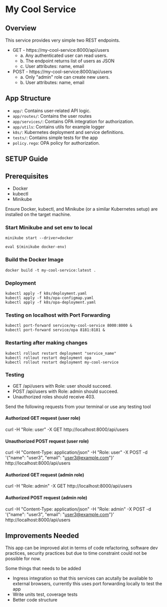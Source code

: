 # My Cool Service

## Overview

This service provides very simple two REST endpoints.

- GET - https://my-cool-service:8000/api/users
  - a. Any authenticated user can read users.
  - b. The endpoint returns list of users as JSON
  - c. User attributes: name, email
- POST - https://my-cool-service:8000/api/users
  - a. Only "admin" role can create new users.
  - b. User attributes: name, email

## App Structure

- `app/`: Contains user-related API logic.
- `app/routes/`: Contains the user routes
- `app/services/`: Contains OPA integration for authorization.
- `app/utils`: Contains utils for example logger
- `k8s/`: Kubernetes deployment and service definitions.
- `tests/`: Contains simple tests for the app
- `policy.rego`: OPA policy for authorization.

## SETUP Guide

## Prerequisites

- Docker
- kubectl
- Minikube

Ensure Docker, kubectl, and Minikube (or a similar Kubernetes setup) are installed on the target machine.

### Start Minikube and set env to local

```
minikube start --driver=docker

eval $(minikube docker-env)
```

### Build the Docker Image

```
docker build -t my-cool-service:latest .
```

### Deployment

```
kubectl apply -f k8s/deployment.yaml
kubectl apply -f k8s/opa-configmap.yaml
kubectl apply -f k8s/opa-deployment.yaml
```

### Testing on localhost with Port Forwarding

```
kubectl port-forward service/my-cool-service 8000:8000 &
kubectl port-forward service/opa 8181:8181 &
```

### Restarting after making changes

```
kubectl rollout restart deployment "service_name"
kubectl rollout restart deployment opa
kubectl rollout restart deployment my-cool-service
```

### Testing

- GET /api/users with Role: user should succeed.
- POST /api/users with Role: admin should succeed.
- Unauthorized roles should receive 403.

Send the following requests from your terminal or use any testing tool

#### Authorized GET request (user role)
curl -H "Role: user" -X GET http://localhost:8000/api/users

#### Unauthorized POST request (user role)
curl -H "Content-Type: application/json" -H "Role: user" -X POST -d '{"name": "user3", "email": "user3@example.com"}' http://localhost:8000/api/users

#### Authorized GET request (admin role)
curl -H "Role: admin" -X GET http://localhost:8000/api/users

#### Authorized POST request (admin role)
curl -H "Content-Type: application/json" -H "Role: admin" -X POST -d '{"name": "user3", "email": "user3@example.com"}' http://localhost:8000/api/users


## Improvements Needed

This app can be improved alot in terms of code refactoring, software dev practices, security practices but due to time constraint could not be possible for now.

Some things that needs to be added

- Ingress integration so that this services can acutally be available to external browsers, currently this uses port forwarding locally to test the app
- Write units test, coverage tests
- Better code structure